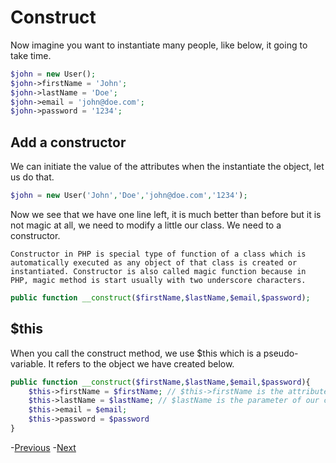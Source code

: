 # Construct

Now imagine you want to instantiate many people, like below, it going to take time.

```php
$john = new User();
$john->firstName = 'John';
$john->lastName = 'Doe';
$john->email = 'john@doe.com';
$john->password = '1234';
```

## Add a constructor 

We can initiate the value of the attributes when the instantiate the object, let us do that.

```php
$john = new User('John','Doe','john@doe.com','1234');
```

Now we see that we have one line left, it is much better than before but it is not magic at all, we need to modify a little our class.
We need to a constructor.

`Constructor in PHP is special type of function of a class which is automatically executed as any object of that class is created or instantiated. Constructor is also called magic function because in PHP, magic method is start usually with two underscore characters.`


```php
public function __construct($firstName,$lastName,$email,$password);
```

## $this 

When you call the construct method, we use $this which is a pseudo-variable. It refers to the object we have created below.

```php
public function __construct($firstName,$lastName,$email,$password){
    $this->firstName = $firstName; // $this->firstName is the attribute we have declared in our class 
    $this->lastName = $lastName; // $lastName is the parameter of our construct method
    $this->email = $email;
    $this->password = $password
}
```

-[Previous](../01.Introduction/readme.md)
-[Next](../03.methods/readme.md)